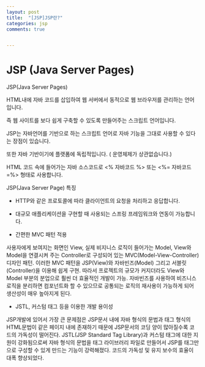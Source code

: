 ```yaml
---
layout: post
title:  "[JSP]JSP란?"
categories: jsp
comments: true


---
```


# JSP (Java Server Pages)



JSP(Java Server Pages)

 HTML내에 자바 코드를 삽입하여 웹 서버에서 동적으로 웹 브라우저를 관리하는 언어입니다.

즉 웹 사이트를 보다 쉽게 구축할 수 있도록 만들어주는 스크립트 언어입니다.



JSP는 자바언어를 기반으로 하는 스크립트 언어로 자바 기능을 그대로 사용할 수 있다는 장점이 있습니다.

또한 자바 기반이기에 플랫폼에 독립적입니다. ( 운영체제가 상관없습니다.)

HTML 코드 속에 들어가는 자바 소스코드로 <% 자바코드 %> 또는 <%= 자바코드 =%> 형태로 사용합니다.



JSP(Java Server Page) 특징



* HTTP와 같은 프로토콜에 따라 클라이언트의 요청을 처리하고 응답합니다.

* 대규모 애플리케이션을 구현할 때 사용되는 스프링 프레임워크와 연동이 가능합니다.

  

- 간편한 MVC 패턴 적용

사용자에게 보여지는 화면인 View, 실제 비지니스 로직이 들어가는 Model, View와 Model을 연결시켜 주는 Controller로 구성되어 있는 MVC(Model-View-Controller) 디자인 패턴. 이러한 MVC 패턴을 JSP(View)와 자바빈즈(Model) 그리고 서블릿(Controller)을 이용해 쉽게 구현. 따라서 프로젝트의 규모가 커지더라도 View와 Model 부분의 분업으로 훨씬 더 효율적인 개발이 가능. 자바빈즈를 사용하여 비즈니스 로직을 분리하면 컴포넌트화 할 수 있으므로 공통되는 로직의 재사용이 가능하게 되어 생산성이 매우 높아지게 된다.



- JSTL, 커스텀 태그 등을 이용한 개발 용이성

JSP개발에 있어서 가장 큰 문제점은 JSP문서 내에 자바 형식의 문법과 태그 형식의 HTML문법이 같은 페이지 내에 존재하기 때문에 JSP문서의 코딩 양이 많아질수록 코드의 가독성이 떨어진다. JSTL(JSP Standard Tag Library)과 커스텀 태그에 대한 지원이 강화됨으로써 자바 형식의 문법을 태그 라이브러리 파일로 만들어서 JSP를 태그만으로 구성할 수 있게 만드는 기능이 강력해졌다. 코드의 가독성 및 유지 보수의 효율이 대폭 향상되었다.
